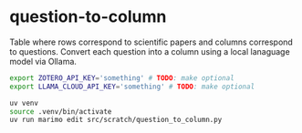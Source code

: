 # question-to-column

Table where rows correspond to scientific papers and columns correspond to questions.
Convert each question into a column using a local lanaguage model via Ollama.

```sh
export ZOTERO_API_KEY='something' # TODO: make optional
export LLAMA_CLOUD_API_KEY='something' # TODO: make optional
```

```sh
uv venv
source .venv/bin/activate
uv run marimo edit src/scratch/question_to_column.py
```